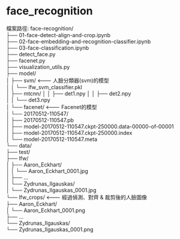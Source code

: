 # face_recognition


檔案路徑:
face-recognition/  
├── 01-face-detect-align-and-crop.ipynb  
├── 02-face-embedding-and-recognition-classifier.ipynb  
├── 03-face-classification.ipynb  
├── detect_face.py  
├── facenet.py  
├── visualization_utils.py  
├── model/  
│   ├── svm/                                <--- 人臉分類器(svm)的模型  
│   │   └── lfw_svm_classifier.pkl  
│   ├── mtcnn/ 
│   │   ├── det1.npy 
│   │   ├── det2.npy    
│   │   └── det3.npy    
│   └── facenet/                            <--- Facenet的模型     
│       └── 20170512-110547/    
│          ├── 20170512-110547.pb   
│          ├── model-20170512-110547.ckpt-250000.data-00000-of-00001    
│          ├── model-20170512-110547.ckpt-250000.index  
│          └── model-20170512-110547.meta   
└── data/   
    ├── test/   
    ├── lfw/    
    │   ├── Aaron_Eckhart/        
    │   │   └── Aaron_Eckhart_0001.jpg  
    │   ├── ...     
    │   └── Zydrunas_Ilgauskas/     
    │       └── Zydrunas_Ilgauskas_0001.jpg     
    └── lfw_crops/                          <--- 經過偵測、對齊 & 裁剪後的人臉圖像     
        ├── Aaron_Eckhart/        
        │   └── Aaron_Eckhart_0001.png  
        ├── ...     
        └── Zydrunas_Ilgauskas/     
            └── Zydrunas_Ilgauskas_0001.png     
